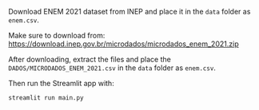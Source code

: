 Download ENEM 2021 dataset from INEP and place it in the `data` folder as `enem.csv`.

Make sure to download from:
https://download.inep.gov.br/microdados/microdados_enem_2021.zip

After downloading, extract the files and place the `DADOS/MICRODADOS_ENEM_2021.csv` in the `data` folder as `enem.csv`.

Then run the Streamlit app with:
``` 
streamlit run main.py 
```